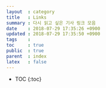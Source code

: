```yaml
---
layout  : category
title   : Links
summary : 다시 읽고 싶은 기사 링크 모음
date    : 2018-07-29 17:35:26 +0900 
updated : 2018-07-29 17:35:50 +0900
tags    :
toc     : true
public  : true
parent  : index
latex   : false
---
```

* TOC
{:toc}

# 
